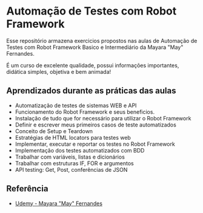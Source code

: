 
# Automação de Testes com Robot Framework

Esse repositório armazena exercicios propostos nas aulas de Automação de Testes com Robot Framework Basico e Intermediário da Mayara "May" Fernandes.

É um curso de excelente qualidade, possui informações importantes, didática simples, objetiva e bem animada!

## Aprendizados durante as práticas das aulas

 - Automatização de testes de sistemas WEB e API
 - Funcionamento do Robot Framework e seus beneficios.
 - Instalação de tudo que for necessário para utilizar o Robot Framework
 - Definir e escrever meus primeiros casos de teste automatizados
 - Conceito de Setup e Teardown
 - Estratégias de HTML locators para testes web
 - Implementar, executar e reportar os testes no Robot Framework
 - Implementação dos testes automatizados com BDD
 - Trabalhar com variáveis, listas e dicionários
 - Trabalhar com estruturas IF, FOR e argumentos
 - API testing: Get, Post, conferências de JSON


## Referência

 - [Udemy - Mayara "May" Fernandes](https://www.udemy.com/course-dashboard-redirect/?course_id=1563834)
